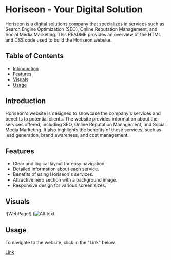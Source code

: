 # Horiseon - Your Digital Solution
Horiseon is a digital solutions company that specializes in services such as Search Engine Optimization (SEO), Online Reputation Management, and Social Media Marketing. This README provides an overview of the HTML and CSS code used to build the Horiseon website.

## Table of Contents
- [Introduction](#introduction)
- [Features](#features)
- [Visuals](#Visuals) 
- [Usage](#Usage)

## Introduction
Horiseon's website is designed to showcase the company's services and benefits to potential clients. The website provides information about the services offered, including SEO, Online Reputation Management, and Social Media Marketing. It also highlights the benefits of these services, such as lead generation, brand awareness, and cost management.

## Features

- Clear and logical layout for easy navigation.
- Detailed information about each service.
- Benefits of using Horiseon's services.
- Attractive hero section with a background image.
- Responsive design for various screen sizes.

## Visuals
![WebPage!] (![Alt text](<127.0.0.1_5500_index.html (2).png>)

## Usage

To navigate to the website, click in the "Link" below.

[Link](https://davidj92.github.io/Horiseon-YourDigitalSolution/)


